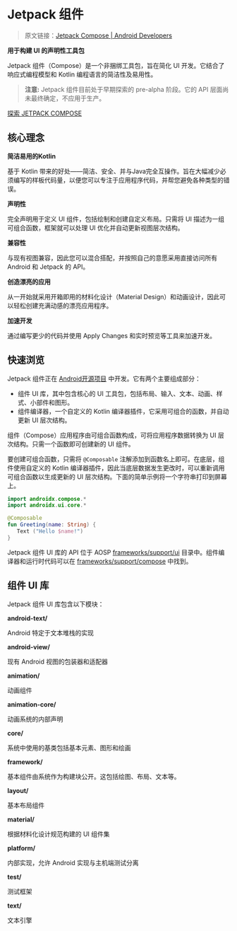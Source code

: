 # Jetpack 组件
> 原文链接：[Jetpack Compose | Android Developers](https://developer.android.google.cn/jetpack/compose)

**用于构建 UI 的声明性工具包**

Jetpack 组件（Compose）是一个非捆绑工具包，旨在简化 UI 开发。它结合了响应式编程模型和 Kotlin 编程语言的简洁性及易用性。

> **注意:** Jetpack 组件目前处于早期探索的 pre-alpha 阶段。它的 API 层面尚未最终确定，不应用于生产。

[探索 JETPACK COMPOSE](https://android.googlesource.com/platform/frameworks/support/+/refs/heads/androidx-master-dev/ui/README.md)

## 核心理念

**简洁易用的Kotlin**

基于 Kotlin 带来的好处——简洁、安全、并与Java完全互操作。旨在大幅减少必须编写的样板代码量，以便您可以专注于应用程序代码，并帮您避免各种类型的错误。

**声明性**

完全声明用于定义 UI 组件，包括绘制和创建自定义布局。只需将 UI 描述为一组可组合函数，框架就可以处理 UI 优化并自动更新视图层次结构。

**兼容性**

与现有视图兼容，因此您可以混合搭配，并按照自己的意愿采用直接访问所有 Android 和 Jetpack 的 API。

**创造漂亮的应用**

从一开始就采用开箱即用的材料化设计（Material Design）和动画设计，因此可以轻松创建充满动感的漂亮应用程序。

**加速开发**

通过编写更少的代码并使用 Apply Changes 和实时预览等工具来加速开发。

## 快速浏览

Jetpack 组件正在 [Android开源项目](https://android.googlesource.com/platform/frameworks/support/) 中开发。它有两个主要组成部分：
- 组件 UI 库，其中包含核心的 UI 工具包，包括布局、输入、文本、动画、样式、小部件和图形。
- 组件编译器，一个自定义的 Kotlin 编译器插件，它采用可组合的函数，并自动更新 UI 层次结构。

组件（Compose）应用程序由可组合函数构成，可将应用程序数据转换为 UI 层次结构。只需一个函数即可创建新的 UI 组件。

要创建可组合函数，只需将 `@Composable` 注解添加到函数名上即可。在底层，组件使用自定义的 Kotlin 编译器插件，因此当底层数据发生更改时，可以重新调用可组合函数以生成更新的 UI 层次结构。下面的简单示例将一个字符串打印到屏幕上。

```kotlin
import androidx.compose.*
import androidx.ui.core.*

@Composable
fun Greeting(name: String) {
   Text ("Hello $name!")
}
```

Jetpack 组件 UI 库的 API 位于 AOSP [frameworks/support/ui](https://android.googlesource.com/platform/frameworks/support/+/refs/heads/androidx-master-dev/ui/) 目录中。组件编译器和运行时代码可以在 [frameworks/support/compose](https://android.googlesource.com/platform/frameworks/support/+/refs/heads/androidx-master-dev/compose/) 中找到。

## 组件 UI 库

Jetpack 组件 UI 库包含以下模块：

**android-text/**

Android 特定于文本堆栈的实现

**android-view/**

现有 Android 视图的包装器和适配器

**animation/**

动画组件

**animation-core/**

动画系统的内部声明

**core/**

系统中使用的基类包括基本元素、图形和绘画

**framework/**

基本组件由系统作为构建块公开。这包括绘图、布局、文本等。

**layout/**

基本布局组件

**material/**

根据材料化设计规范构建的 UI 组件集

**platform/**

内部实现，允许 Android 实现与主机端测试分离

**test/**

测试框架

**text/**

文本引擎
